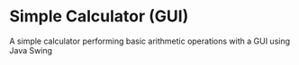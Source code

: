 # Simple Calculator (GUI)
A simple calculator performing basic arithmetic operations with a GUI using Java Swing
